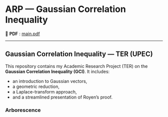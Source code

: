 # ARP — Gaussian Correlation Inequality

📄 **PDF** : [main.pdf](./main.pdf)

---

## Gaussian Correlation Inequality — TER (UPEC)

This repository contains my Academic Research Project (TER) on the **Gaussian Correlation Inequality (GCI)**.
It includes:
- an introduction to Gaussian vectors,
- a geometric reduction,
- a Laplace-transform approach,
- and a streamlined presentation of Royen’s proof.

### Arborescence
